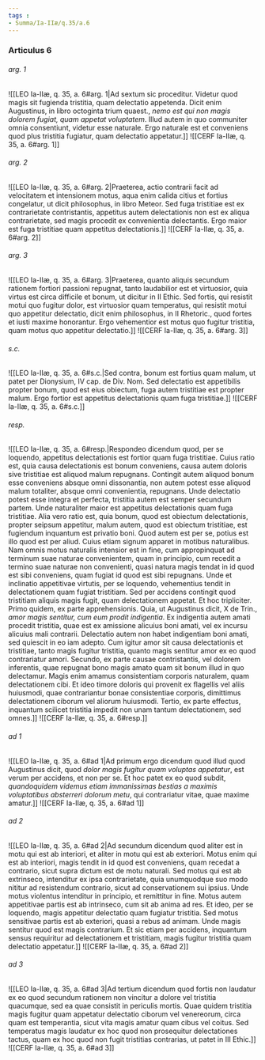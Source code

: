 ```yaml
---
tags : 
- Summa/Ia-IIæ/q.35/a.6
---
```


### Articulus 6

###### arg. 1
![[LEO Ia-IIæ, q. 35, a. 6#arg. 1|Ad sextum sic proceditur. Videtur quod magis sit fugienda tristitia, quam delectatio appetenda. Dicit enim Augustinus, in libro octoginta trium quaest., *nemo est qui non magis dolorem fugiat, quam appetat voluptatem*. Illud autem in quo communiter omnia consentiunt, videtur esse naturale. Ergo naturale est et conveniens quod plus tristitia fugiatur, quam delectatio appetatur.]]
![[CERF Ia-IIæ, q. 35, a. 6#arg. 1]]

###### arg. 2
![[LEO Ia-IIæ, q. 35, a. 6#arg. 2|Praeterea, actio contrarii facit ad velocitatem et intensionem motus, aqua enim calida citius et fortius congelatur, ut dicit philosophus, in libro Meteor. Sed fuga tristitiae est ex contrarietate contristantis, appetitus autem delectationis non est ex aliqua contrarietate, sed magis procedit ex convenientia delectantis. Ergo maior est fuga tristitiae quam appetitus delectationis.]]
![[CERF Ia-IIæ, q. 35, a. 6#arg. 2]]

###### arg. 3
![[LEO Ia-IIæ, q. 35, a. 6#arg. 3|Praeterea, quanto aliquis secundum rationem fortiori passioni repugnat, tanto laudabilior est et virtuosior, quia virtus est circa difficile et bonum, ut dicitur in II Ethic. Sed fortis, qui resistit motui quo fugitur dolor, est virtuosior quam temperatus, qui resistit motui quo appetitur delectatio, dicit enim philosophus, in II Rhetoric., quod fortes et iusti maxime honorantur. Ergo vehementior est motus quo fugitur tristitia, quam motus quo appetitur delectatio.]]
![[CERF Ia-IIæ, q. 35, a. 6#arg. 3]]

###### s.c.
![[LEO Ia-IIæ, q. 35, a. 6#s.c.|Sed contra, bonum est fortius quam malum, ut patet per Dionysium, IV cap. de Div. Nom. Sed delectatio est appetibilis propter bonum, quod est eius obiectum, fuga autem tristitiae est propter malum. Ergo fortior est appetitus delectationis quam fuga tristitiae.]]
![[CERF Ia-IIæ, q. 35, a. 6#s.c.]]

###### resp.
![[LEO Ia-IIæ, q. 35, a. 6#resp.|Respondeo dicendum quod, per se loquendo, appetitus delectationis est fortior quam fuga tristitiae. Cuius ratio est, quia causa delectationis est bonum conveniens, causa autem doloris sive tristitiae est aliquod malum repugnans. Contingit autem aliquod bonum esse conveniens absque omni dissonantia, non autem potest esse aliquod malum totaliter, absque omni convenientia, repugnans. Unde delectatio potest esse integra et perfecta, tristitia autem est semper secundum partem. Unde naturaliter maior est appetitus delectationis quam fuga tristitiae. Alia vero ratio est, quia bonum, quod est obiectum delectationis, propter seipsum appetitur, malum autem, quod est obiectum tristitiae, est fugiendum inquantum est privatio boni. Quod autem est per se, potius est illo quod est per aliud. Cuius etiam signum apparet in motibus naturalibus. Nam omnis motus naturalis intensior est in fine, cum appropinquat ad terminum suae naturae convenientem, quam in principio, cum recedit a termino suae naturae non convenienti, quasi natura magis tendat in id quod est sibi conveniens, quam fugiat id quod est sibi repugnans. Unde et inclinatio appetitivae virtutis, per se loquendo, vehementius tendit in delectationem quam fugiat tristitiam. Sed per accidens contingit quod tristitiam aliquis magis fugit, quam delectationem appetat. Et hoc tripliciter. Primo quidem, ex parte apprehensionis. Quia, ut Augustinus dicit, X de Trin., *amor magis sentitur, cum eum prodit indigentia*. Ex indigentia autem amati procedit tristitia, quae est ex amissione alicuius boni amati, vel ex incursu alicuius mali contrarii. Delectatio autem non habet indigentiam boni amati, sed quiescit in eo iam adepto. Cum igitur amor sit causa delectationis et tristitiae, tanto magis fugitur tristitia, quanto magis sentitur amor ex eo quod contrariatur amori. Secundo, ex parte causae contristantis, vel dolorem inferentis, quae repugnat bono magis amato quam sit bonum illud in quo delectamur. Magis enim amamus consistentiam corporis naturalem, quam delectationem cibi. Et ideo timore doloris qui provenit ex flagellis vel aliis huiusmodi, quae contrariantur bonae consistentiae corporis, dimittimus delectationem ciborum vel aliorum huiusmodi. Tertio, ex parte effectus, inquantum scilicet tristitia impedit non unam tantum delectationem, sed omnes.]]
![[CERF Ia-IIæ, q. 35, a. 6#resp.]]

###### ad 1
![[LEO Ia-IIæ, q. 35, a. 6#ad 1|Ad primum ergo dicendum quod illud quod Augustinus dicit, quod *dolor magis fugitur quam voluptas appetatur*, est verum per accidens, et non per se. Et hoc patet ex eo quod subdit, *quandoquidem videmus etiam immanissimas bestias a maximis voluptatibus absterreri dolorum metu*, qui contrariatur vitae, quae maxime amatur.]]
![[CERF Ia-IIæ, q. 35, a. 6#ad 1]]

###### ad 2
![[LEO Ia-IIæ, q. 35, a. 6#ad 2|Ad secundum dicendum quod aliter est in motu qui est ab interiori, et aliter in motu qui est ab exteriori. Motus enim qui est ab interiori, magis tendit in id quod est conveniens, quam recedat a contrario, sicut supra dictum est de motu naturali. Sed motus qui est ab extrinseco, intenditur ex ipsa contrarietate, quia unumquodque suo modo nititur ad resistendum contrario, sicut ad conservationem sui ipsius. Unde motus violentus intenditur in principio, et remittitur in fine. Motus autem appetitivae partis est ab intrinseco, cum sit ab anima ad res. Et ideo, per se loquendo, magis appetitur delectatio quam fugiatur tristitia. Sed motus sensitivae partis est ab exteriori, quasi a rebus ad animam. Unde magis sentitur quod est magis contrarium. Et sic etiam per accidens, inquantum sensus requiritur ad delectationem et tristitiam, magis fugitur tristitia quam delectatio appetatur.]]
![[CERF Ia-IIæ, q. 35, a. 6#ad 2]]

###### ad 3
![[LEO Ia-IIæ, q. 35, a. 6#ad 3|Ad tertium dicendum quod fortis non laudatur ex eo quod secundum rationem non vincitur a dolore vel tristitia quacumque, sed ea quae consistit in periculis mortis. Quae quidem tristitia magis fugitur quam appetatur delectatio ciborum vel venereorum, circa quam est temperantia, sicut vita magis amatur quam cibus vel coitus. Sed temperatus magis laudatur ex hoc quod non prosequitur delectationes tactus, quam ex hoc quod non fugit tristitias contrarias, ut patet in III Ethic.]]
![[CERF Ia-IIæ, q. 35, a. 6#ad 3]]

